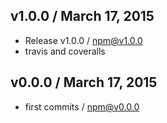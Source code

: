 

## v1.0.0 / March 17, 2015
- Release v1.0.0 / npm@v1.0.0
- travis and coveralls

## v0.0.0 / March 17, 2015
- first commits / npm@v0.0.0